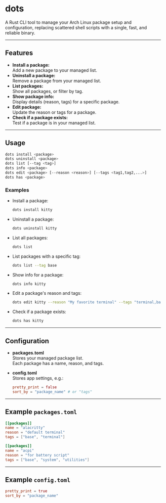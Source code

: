 # dots

A Rust CLI tool to manage your Arch Linux package setup and configuration, replacing scattered shell scripts with a single, fast, and reliable binary.

---

## Features

- **Install a package:**  
  Add a new package to your managed list.
- **Uninstall a package:**  
  Remove a package from your managed list.
- **List packages:**  
  Show all packages, or filter by tag.
- **Show package info:**  
  Display details (reason, tags) for a specific package.
- **Edit package:**  
  Update the reason or tags for a package.
- **Check if a package exists:**  
  Test if a package is in your managed list.

---

## Usage

```sh
dots install <package>
dots uninstall <package>
dots list [--tag <tag>]
dots info <package>
dots edit <package> [--reason <reason>] [--tags <tag1,tag2,...>]
dots has <package>
```

### Examples

- Install a package:
  ```sh
  dots install kitty
  ```

- Uninstall a package:
  ```sh
  dots uninstall kitty
  ```

- List all packages:
  ```sh
  dots list
  ```

- List packages with a specific tag:
  ```sh
  dots list --tag base
  ```

- Show info for a package:
  ```sh
  dots info kitty
  ```

- Edit a package's reason and tags:
  ```sh
  dots edit kitty --reason "My favorite terminal" --tags "terminal,base"
  ```

- Check if a package exists:
  ```sh
  dots has kitty
  ```

---

## Configuration

- **packages.toml**  
  Stores your managed package list.  
  Each package has a name, reason, and tags.

- **config.toml**  
  Stores app settings, e.g.:
  ```toml
  pretty_print = false
  sort_by = "package_name" # or "tags"
  ```

---

## Example `packages.toml`

```toml
[[packages]]
name = "alacritty"
reason = "default terminal"
tags = ["base", "terminal"]

[[packages]]
name = "acpi"
reason = "for battery script"
tags = ["base", "system", "utilities"]
```

---

## Example `config.toml`

```toml
pretty_print = true
sort_by = "package_name"
```

